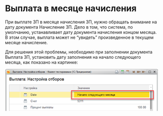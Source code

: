 # Выплата в месяце начисления

При выплате ЗП в месяце начисления ЗП, нужно обращать внимание на дату документа Начисление ЗП. Дело в том, что система, по умолчанию, устанавливает дату документа начисления концом месяца. В этом случае, выплата может не “увидеть” произведенное в текущем месяце начисление.

Для решения этой проблемы, необходимо при заполнении документа Выплата ЗП, установить дату заполнения на начало следующего месяца, как показано на картинке:

![](../img/image.png)